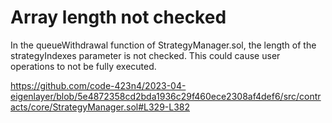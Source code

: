 # Array length not checked

In the queueWithdrawal function of StrategyManager.sol, the length of the strategyIndexes parameter is not checked. This could cause user operations to not be fully executed.

https://github.com/code-423n4/2023-04-eigenlayer/blob/5e4872358cd2bda1936c29f460ece2308af4def6/src/contracts/core/StrategyManager.sol#L329-L382

